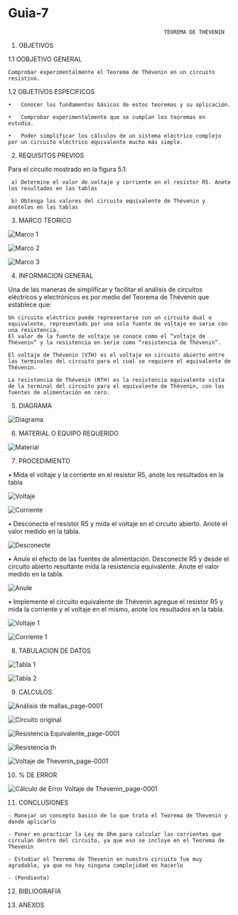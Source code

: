 # Guia-7
 
                                                     TEOREMA DE THÉVENIN
                                                                          
1. OBJETIVOS

  1.1 OOBJETIVO GENERAL 
  
    Comprobar experimentalmente el Teorema de Thévenin en un circuito resistivo.
  
  1.2 OBJETIVOS ESPECIFICOS
  
    •	Conocer los fundamentos básicos de estos teoremas y su aplicación.
  
    •	Comprobar experimentalmente que se cumplan los teoremas en estudio.
  
    •	Poder simplificar los cálculos de un sistema eléctrico complejo por un circuito eléctrico equivalente mucho más simple.
    
 
 2. REQUISITOS PREVIOS 
   
   Para el circuito mostrado en la figura 5.1:
   
     a) Determine el valor de voltaje y corriente en el resistor R5. Anote los resultados en las tablas
     
     b) Obtenga los valores del circuito equivalente de Thévenin y anótelos en las tablas 
     
 
 3. MARCO TEORICO

![Marco 1](https://user-images.githubusercontent.com/75337022/112066446-596fee00-8b34-11eb-847d-3f8e9ee2f961.png)

![Marco 2](https://user-images.githubusercontent.com/75337022/112066458-5f65cf00-8b34-11eb-9ee4-8b2c5b100fbb.png)

![Marco 3](https://user-images.githubusercontent.com/75337022/112066474-65f44680-8b34-11eb-8c79-e34a8470878b.png)


 4. INFORMACION GENERAL 
 
   Una de las maneras de simplificar y facilitar el análisis de circuitos eléctricos y electrónicos es por medio del Teorema de Thévenin que establece que:
   
    Un circuito eléctrico puede representarse con un circuito dual o equivalente, representado por una sola fuente de voltaje en serie con una resistencia. 
    El valor de la fuente de voltaje se conoce como el “voltaje de Thévenin” y la resistencia en serie como “resistencia de Thévenin”.
    
    El voltaje de Thévenin (VTH) es el voltaje en circuito abierto entre las terminales del circuito para el cual se requiere el equivalente de Thévenin.
    
    La resistencia de Thévenin (RTH) es la resistencia equivalente vista de la terminal del circuito para el equivalente de Thévenin, con las fuentes de alimentación en cero.

 5. DIAGRAMA

![Diagrama](https://user-images.githubusercontent.com/75337022/112066416-4c52ff00-8b34-11eb-91ff-3b9434fe5749.png)

 6. MATERIAL O EQUIPO REQUERIDO

![Material](https://user-images.githubusercontent.com/75337022/112067016-63deb780-8b35-11eb-9f05-393f28f73f95.png)

 7. PROCEDIMIENTO 

•	Mida el voltaje y la corriente en el resistor R5, anote los resultados en la tabla

![Voltaje](https://user-images.githubusercontent.com/75337022/112096213-d66a8a00-8b6b-11eb-8c2f-1b76a58dc9ce.png)


![Corriente](https://user-images.githubusercontent.com/75337022/112096257-ebdfb400-8b6b-11eb-9dfc-d06c023ea698.png)


•	Desconecte el resistor R5 y mida el voltaje en el circuito abierto. Anote el valor medido en la tabla.

![Desconecte](https://user-images.githubusercontent.com/75337022/112067947-ed42b980-8b36-11eb-9af1-32c6367c91be.png)

•	Anule el efecto de las fuentes de alimentación. Desconecte R5 y desde el circuito abierto resultante mida la resistencia equivalente. Anote el valor medido en la tabla.

![Anule](https://user-images.githubusercontent.com/75337022/112067960-f469c780-8b36-11eb-8142-156d18ff0da6.png)

•	Implemente el circuito equivalente de Thévenin agregue el resistor R5 y mida la corriente y el voltaje en el mismo, anote los resultados en la tabla.



![Voltaje 1](https://user-images.githubusercontent.com/75337022/112096272-f5691c00-8b6b-11eb-9c2a-fb0a7d59bfaa.png)




![Corriente 1](https://user-images.githubusercontent.com/75337022/112096286-fe59ed80-8b6b-11eb-8926-0b127f024fa0.png)


 8. TABULACION DE DATOS 

![Tabla 1](https://user-images.githubusercontent.com/75337022/112094613-a8844600-8b69-11eb-96b7-a23d34cc1b3f.png)

![Tabla 2](https://user-images.githubusercontent.com/75337022/112094621-af12bd80-8b69-11eb-8fa9-a2841b44697c.png)

 9. CALCULOS

![Análisis de mallas_page-0001](https://user-images.githubusercontent.com/75337022/112094725-b89c2580-8b69-11eb-9761-f2521f7ebc01.jpg)

![Circuito original](https://user-images.githubusercontent.com/75337022/112158024-c5466b00-8bb5-11eb-9a4c-8f93560fb7be.png)

![Resistencia Equivalente_page-0001](https://user-images.githubusercontent.com/75337022/112095041-c9e53200-8b69-11eb-9e14-e4b6378c3b96.jpg)

![Resistencia th](https://user-images.githubusercontent.com/75337022/112158075-d2fbf080-8bb5-11eb-82a5-018d6d6f70cc.png)

![Voltaje de Thevenin_page-0001](https://user-images.githubusercontent.com/75337022/112095097-dff2f280-8b69-11eb-96a2-741fc9e2b8f3.jpg)

 10. % DE ERROR

![Cálculo de Error Voltaje de Thevenin_page-0001](https://user-images.githubusercontent.com/75337022/112096907-1ed67780-8b6d-11eb-95e1-c95589394115.jpg)


 11. CONCLUSIONES

    - Manejar un concepto basico de lo que trata el Teorema de Thevenin y donde aplicarlo
    
    - Poner en practicar la Ley de Ohm para calcular las corrientes que circulan dentro del circuito, ya que eso se incluye en el Teorema de Thevenin  
    
    - Estudiar el Teorema de Thevenin en nuestro circuito fue muy agradable, ya que no hay ninguna complejidad en hacerlo 
    
    - (Pendiente)  
     
 12. BIBLIOGRAFIA  
 
 
 13. ANEXOS 
